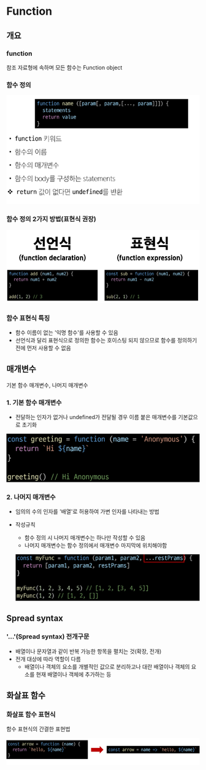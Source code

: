 # Function
## 개요
### function
참조 자료형에 속하며 모든 함수는 Function object

### 함수 정의
![alt text](asset/image-21.png)

### 함수 정의 2가지 방법(표현식 권장)
![alt text](asset/image-22.png)


### 함수 표현식 특징
- 함수 이름이 없는 '익명 함수'를 사용할 수 있음
- 선언식과 달리 표현식으로 정의한 함수는 호이스팅 되지 않으므로 함수를 정의하기 전에 먼저 사용할 수 없음


## 매개변수
기본 함수 매개변수, 나머지 매개변수

### 1. 기본 함수 매개변수
- 전달하는 인자가 없거나 undefined가 전달될 경우 이름 붙은 매개변수를 기본값으로 초기화

![alt text](asset/image-23.png)
### 2. 나머지 매개변수
- 임의의 수의 인자를 '배열'로 허용하여 가변 인자를 나타내는 방법
- 작성규칙
  - 함수 정의 시 나머지 매개변수는 하나만 작성할 수 있음
  - 나머지 매개변수는 함수 정의에서 매개변수 마지막에 위치해야함

  ![alt text](asset/image-24.png)


## Spread syntax
### '...'(Spread syntax) 전개구문
- 배열이나 문자열과 같이 반복 가능한 항목을 펼치는 것(확장, 전개)
- 전개 대상에 따라 역할이 다름
  - 배열이나 객체의 요소를 개별적인 값으로 분리하고나 대란 배열이나 객체의 요소를 현재 배열이나 객체에 추가하는 등


## 화살표 함수
### 화살표 함수 표현식
함수 표현식의 간결한 표현법

![alt text](asset/image-25.png)

